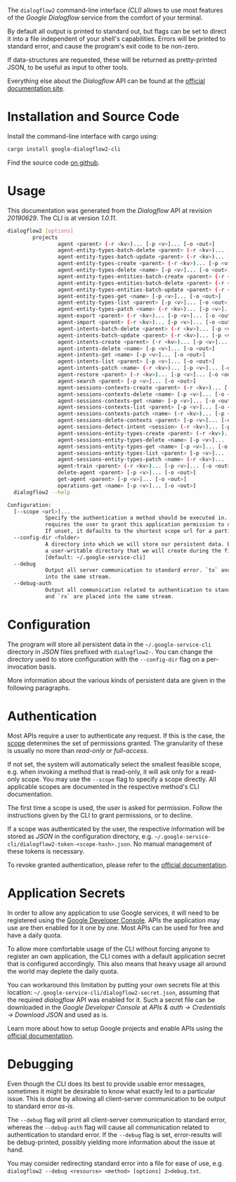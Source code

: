 <!---
DO NOT EDIT !
This file was generated automatically from 'src/mako/cli/README.md.mako'
DO NOT EDIT !
-->
The `dialogflow2` command-line interface *(CLI)* allows to use most features of the *Google Dialogflow* service from the comfort of your terminal.

By default all output is printed to standard out, but flags can be set to direct it into a file independent of your shell's
capabilities. Errors will be printed to standard error, and cause the program's exit code to be non-zero.

If data-structures are requested, these will be returned as pretty-printed JSON, to be useful as input to other tools.

Everything else about the *Dialogflow* API can be found at the
[official documentation site](https://cloud.google.com/dialogflow/).

# Installation and Source Code

Install the command-line interface with cargo using:

```bash
cargo install google-dialogflow2-cli
```

Find the source code [on github](https://github.com/Byron/google-apis-rs/tree/master/gen/dialogflow2-cli).

# Usage

This documentation was generated from the *Dialogflow* API at revision *20190629*. The CLI is at version *1.0.11*.

```bash
dialogflow2 [options]
        projects
                agent <parent> (-r <kv>)... [-p <v>]... [-o <out>]
                agent-entity-types-batch-delete <parent> (-r <kv>)... [-p <v>]... [-o <out>]
                agent-entity-types-batch-update <parent> (-r <kv>)... [-p <v>]... [-o <out>]
                agent-entity-types-create <parent> (-r <kv>)... [-p <v>]... [-o <out>]
                agent-entity-types-delete <name> [-p <v>]... [-o <out>]
                agent-entity-types-entities-batch-create <parent> (-r <kv>)... [-p <v>]... [-o <out>]
                agent-entity-types-entities-batch-delete <parent> (-r <kv>)... [-p <v>]... [-o <out>]
                agent-entity-types-entities-batch-update <parent> (-r <kv>)... [-p <v>]... [-o <out>]
                agent-entity-types-get <name> [-p <v>]... [-o <out>]
                agent-entity-types-list <parent> [-p <v>]... [-o <out>]
                agent-entity-types-patch <name> (-r <kv>)... [-p <v>]... [-o <out>]
                agent-export <parent> (-r <kv>)... [-p <v>]... [-o <out>]
                agent-import <parent> (-r <kv>)... [-p <v>]... [-o <out>]
                agent-intents-batch-delete <parent> (-r <kv>)... [-p <v>]... [-o <out>]
                agent-intents-batch-update <parent> (-r <kv>)... [-p <v>]... [-o <out>]
                agent-intents-create <parent> (-r <kv>)... [-p <v>]... [-o <out>]
                agent-intents-delete <name> [-p <v>]... [-o <out>]
                agent-intents-get <name> [-p <v>]... [-o <out>]
                agent-intents-list <parent> [-p <v>]... [-o <out>]
                agent-intents-patch <name> (-r <kv>)... [-p <v>]... [-o <out>]
                agent-restore <parent> (-r <kv>)... [-p <v>]... [-o <out>]
                agent-search <parent> [-p <v>]... [-o <out>]
                agent-sessions-contexts-create <parent> (-r <kv>)... [-p <v>]... [-o <out>]
                agent-sessions-contexts-delete <name> [-p <v>]... [-o <out>]
                agent-sessions-contexts-get <name> [-p <v>]... [-o <out>]
                agent-sessions-contexts-list <parent> [-p <v>]... [-o <out>]
                agent-sessions-contexts-patch <name> (-r <kv>)... [-p <v>]... [-o <out>]
                agent-sessions-delete-contexts <parent> [-p <v>]... [-o <out>]
                agent-sessions-detect-intent <session> (-r <kv>)... [-p <v>]... [-o <out>]
                agent-sessions-entity-types-create <parent> (-r <kv>)... [-p <v>]... [-o <out>]
                agent-sessions-entity-types-delete <name> [-p <v>]... [-o <out>]
                agent-sessions-entity-types-get <name> [-p <v>]... [-o <out>]
                agent-sessions-entity-types-list <parent> [-p <v>]... [-o <out>]
                agent-sessions-entity-types-patch <name> (-r <kv>)... [-p <v>]... [-o <out>]
                agent-train <parent> (-r <kv>)... [-p <v>]... [-o <out>]
                delete-agent <parent> [-p <v>]... [-o <out>]
                get-agent <parent> [-p <v>]... [-o <out>]
                operations-get <name> [-p <v>]... [-o <out>]
  dialogflow2 --help

Configuration:
  [--scope <url>]...
            Specify the authentication a method should be executed in. Each scope
            requires the user to grant this application permission to use it.
            If unset, it defaults to the shortest scope url for a particular method.
  --config-dir <folder>
            A directory into which we will store our persistent data. Defaults to
            a user-writable directory that we will create during the first invocation.
            [default: ~/.google-service-cli]
  --debug
            Output all server communication to standard error. `tx` and `rx` are placed
            into the same stream.
  --debug-auth
            Output all communication related to authentication to standard error. `tx`
            and `rx` are placed into the same stream.

```

# Configuration

The program will store all persistent data in the `~/.google-service-cli` directory in *JSON* files prefixed with `dialogflow2-`.  You can change the directory used to store configuration with the `--config-dir` flag on a per-invocation basis.

More information about the various kinds of persistent data are given in the following paragraphs.

# Authentication

Most APIs require a user to authenticate any request. If this is the case, the [scope][scopes] determines the 
set of permissions granted. The granularity of these is usually no more than *read-only* or *full-access*.

If not set, the system will automatically select the smallest feasible scope, e.g. when invoking a
method that is read-only, it will ask only for a read-only scope. 
You may use the `--scope` flag to specify a scope directly. 
All applicable scopes are documented in the respective method's CLI documentation.

The first time a scope is used, the user is asked for permission. Follow the instructions given 
by the CLI to grant permissions, or to decline.

If a scope was authenticated by the user, the respective information will be stored as *JSON* in the configuration
directory, e.g. `~/.google-service-cli/dialogflow2-token-<scope-hash>.json`. No manual management of these tokens
is necessary.

To revoke granted authentication, please refer to the [official documentation][revoke-access].

# Application Secrets

In order to allow any application to use Google services, it will need to be registered using the 
[Google Developer Console][google-dev-console]. APIs the application may use are then enabled for it
one by one. Most APIs can be used for free and have a daily quota.

To allow more comfortable usage of the CLI without forcing anyone to register an own application, the CLI
comes with a default application secret that is configured accordingly. This also means that heavy usage
all around the world may deplete the daily quota.

You can workaround this limitation by putting your own secrets file at this location: 
`~/.google-service-cli/dialogflow2-secret.json`, assuming that the required *dialogflow* API 
was enabled for it. Such a secret file can be downloaded in the *Google Developer Console* at 
*APIs & auth -> Credentials -> Download JSON* and used as is.

Learn more about how to setup Google projects and enable APIs using the [official documentation][google-project-new].


# Debugging

Even though the CLI does its best to provide usable error messages, sometimes it might be desirable to know
what exactly led to a particular issue. This is done by allowing all client-server communication to be 
output to standard error *as-is*.

The `--debug` flag will print all client-server communication to standard error, whereas the `--debug-auth` flag
will cause all communication related to authentication to standard error.
If the `--debug` flag is set, error-results will be debug-printed, possibly yielding more information about the 
issue at hand.

You may consider redirecting standard error into a file for ease of use, e.g. `dialogflow2 --debug <resource> <method> [options] 2>debug.txt`.


[scopes]: https://developers.google.com/+/api/oauth#scopes
[revoke-access]: http://webapps.stackexchange.com/a/30849
[google-dev-console]: https://console.developers.google.com/
[google-project-new]: https://developers.google.com/console/help/new/